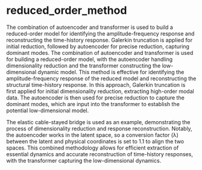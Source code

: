 # reduced_order_method
The combination of autoencoder and transformer is used to build a reduced-order model for identifying the amplitude-frequency response and reconstructing the time-history response. Galerkin truncation is applied for initial reduction, followed by autoencoder for precise reduction, capturing dominant modes.
The combination of autoencoder and transformer is used for building a reduced-order model, with the autoencoder handling dimensionality reduction and the transformer constructing the low-dimensional dynamic model. This method is effective for identifying the amplitude-frequency response of the reduced model and reconstructing the structural time-history response. In this approach, Galerkin truncation is first applied for initial dimensionality reduction, extracting high-order modal data. The autoencoder is then used for precise reduction to capture the dominant modes, which are input into the transformer to establish the potential low-dimensional model.

The elastic cable-stayed bridge is used as an example, demonstrating the process of dimensionality reduction and response reconstruction. Notably, the autoencoder works in the latent space, so a conversion factor (λ) between the latent and physical coordinates is set to 1.1 to align the two spaces. This combined methodology allows for efficient extraction of essential dynamics and accurate reconstruction of time-history responses, with the transformer capturing the low-dimensional dynamics.
